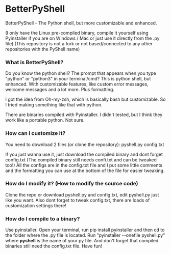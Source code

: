 # BetterPyShell
BetterPyShell - The Python shell, but more customizable and enhanced.

(I only have the Linux pre-compiled binary, compile it yourself using Pyinstaller if you are on Windows / Mac or just use it directly from the .py file)
(This repository is not a fork or not based/connected to any other repositories with the PyShell name)

### What is BetterPyShell?

Do you know the python shell? The prompt that appears when you type "python" or "python3" in your terminal/cmd?
This is python shell, but enhanced. With customizable features, like custom error messages, welcome messages and a lot more. Plus formatting.

I got the idea from Oh-my-zsh, which is basically bash but customizable. So I tried making something like that with python.

There are binaries compiled with Pyinstaller. I didn't tested, but I think they work like a portable python. Not sure.

### How can I customize it?

You need to download 2 files (or clone the repository):
  pyshell.py
  config.txt

If you just wanna use it, just download the compiled binary and dont forget config.txt (The compiled binary still needs confi.txt and can be tweaked too!)
All the configs are in the config.txt file and I put some little comments and the formatting you can use at the bottom of the file for easier tweaking.

### How do I modify it? (How to modify the source code)

Clone the repo or download pyshell.py and config.txt, edit pyshell.py just like you want. Also dont forget to tweak config.txt, there are loads of customization settings there!

### How do I compile to a binary?

Use pyinstaller. Open your terminal, run pip install pyinstaller and then cd to the folder where the .py file is located.
Run "pyinstaller --onefile pyshell.py" where **pyshell** is the name of your py file. And don't forget that compiled binaries still need the config.txt file. Have fun!
